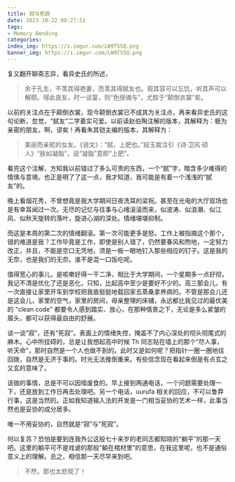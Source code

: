 ```yaml
---
title: 寂与死寂
date: 2023-10-22 00:27:51
tags:
- Memory Bending
categories:
index_img: https://i.imgur.com/LW9TS5Q.png
banner_img: https://i.imgur.com/LW9TS5Q.png
---
```


复又翻开聊斋志异，看异史氏的所述，

> 余于孔生，不羡其得艳妻，而羡其得腻友也。观其容可以忘饥，听其声可以解颐。得此良友，时一谈宴，则“色授魂与”，尤胜于“颠倒衣裳”矣。

以前的关注点在于颠倒衣裳，现今颠倒衣裳已不成其为关注点，再来看异史氏的这句论断，忽觉，“腻友”二字着实可爱。以前读赵伯陶注解的版本，其解释为：极为亲密的朋友。啊，谬矣！再看朱其铠主编的版本，其解释为：

> 美丽而亲昵的女友。《说文》：“腻，上肥也。”段玉裁注引《诗·卫风·硕人》“肤如凝脂”，说“凝脂”意即“上肥”。

看完这个注解，方知我以前错过了多么可贵的东西，一个“腻”字，暗含多少难得的情愫与意境。也正是明了了这一点，我才知道，我可能是有着一个浅浅的“腻友”的。

晚上看烟花秀，不曾想竟是我大学期间日夜洗耳的梁祝。甚至在光电的大厅现场也是有幸耳闻过一次。无尽的记忆与往事与心绪滚滚而来，似波涛、似浪潮、似江风、似秋天旋转的落叶，旋进心湖的深处。情绪堪堪抑制。

而这是本周的第二次的情绪翻滚。第一次可能更多是怒。工作上被指摘这个那个，错的难道是我？工作毕竟是工作，即使是别人错了，仍然要春风和煦地，一定努力改正，并且，不能是空口无凭地，须是一板一眼地钉入那些相应的钉子。这是我的无奈，也是我们的无奈。谁不是混一口饭吃呢。

值得宽心的事儿，是咳嗽好得一干二净，相比于大学期间，一个星期多一点好彻，我记不清是优化了还是恶化，只知，比起高中至少是要好不少的。高三那会儿，有一次直接让家里开车到学校把我直挺挺地载回家去蒸桑拿养病的。不管是那会儿还是这会儿，家里的空气，家里的房间，母亲整理的床铺，永远都比我见过的最优美的 "clean code" 都要令人感到踏实、放心，在那种情景之下，无论是多么紧皱的眉头，都可以获得最自由的舒展。

谈一谈“寂”，还有“死寂”。表面上的情绪失控，掩盖不了内心深处的彻头彻尾式的麻木。心中所挂碍的，总是让我想起高中时候 Th 同志贴在墙上的那个“尽人事，听天命”，那时自然是一个人也做不到的。此时又是如何呢？把指针一圈一圈地往回拨，自然是无济于事的。时光无法推倒重来。有些信念现在看起来倒是有点玄之又玄的意味了。

该做的事情，总是不可以因噎废食的。早上接到两通电话，一个问题需要处理一下，还是放到工作日再去处理吧。另一个电话，uurufa 相关的回应，不可以鲁莽行事，这是当然的。正如我知道输入法的开发是一门相当妥协的艺术一样，此事当然也是妥协的成分居多。

唯一不用妥协的，自然就是“寂”与“死寂”。

何以复苏？恐怕是要到连我外公这般七十来岁的老同志都知晓的“躺平”的那一天吧。这里的躺平可不是戏谑的那般“躺在棺材里”的意思，在我这里呢，也不是通俗意义上的理解。总之，相信那一天尽早来到吧。

> 不然，那也太悲观了！


